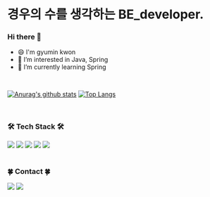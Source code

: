 <div align=lft><h1>경우의 수를 생각하는 BE_developer.</h1></div>

### Hi there 👋
- 😄 I'm gyumin kwon 
- 👀 I’m interested in Java, Spring
- 🌱 I’m currently learning Spring

<br>

[![Anurag's github stats](https://github-readme-stats.vercel.app/api?username=kwongyumin&theme=merko)](https://github.com/anuraghazra/github-readme-stats)
[![Top Langs](https://github-readme-stats.vercel.app/api/top-langs/?username=kwongyumin&layout=compact&theme=merko&hide=html,css)](https://github.com/anuraghazra/github-readme-stats)
</div>

<br>

### 🛠 Tech Stack 🛠

<div>
  
  <img src="https://img.shields.io/badge/Java-007396?style=for-the-badge&logo=Java&logoColor=white"/>
  <img src="https://img.shields.io/badge/SpringBoot-6DB33F?style=for-the-badge&logo=Spring&logoColor=white"/>
  <img src="https://img.shields.io/badge/aws-333664?style=for-the-badge&logo=amazon-aws&logoColor=white"/>
  <img src="https://img.shields.io/badge/Git-F05032?style=for-the-badge&logo=Git&logoColor=white"/>
  <img src="https://img.shields.io/badge/GitHub-181717?style=for-the-badge&logo=GitHub&logoColor=white"/>
</div>
<br>

### 🍀 Contact 🍀

<div>
  
<a href="https://blog.naver.com/rbals7398"><img src="https://img.shields.io/badge/Tech%20Blog-11B48A?style=flat-square&logo=Naver&logoColor=white&link=https://blog.naver.com/rbals7398"/></a>
<a href="mailto:rbals7398@naver.com"><img src="https://img.shields.io/badge/Naver-d14836?style=flat-square&logo=Naver&logoColor=white&link=rbals7398@naver.com"/></a>

<!-- **gyuminkwon/gyuminkwon** is a ✨ _special_ ✨ repository because its `README.md` (this file) appears on your GitHub profile.
Here are some ideas to get you started:
- 🔭 I’m currently working on ...
- 🌱 I’m currently learning ...
- 👯 I’m looking to collaborate on ...
- 🤔 I’m looking for help with ...
- 💬 Ask me about ...
- 📫 How to reach me: ...
- 😄 Pronouns: ...
- ⚡ Fun fact: ... -->

